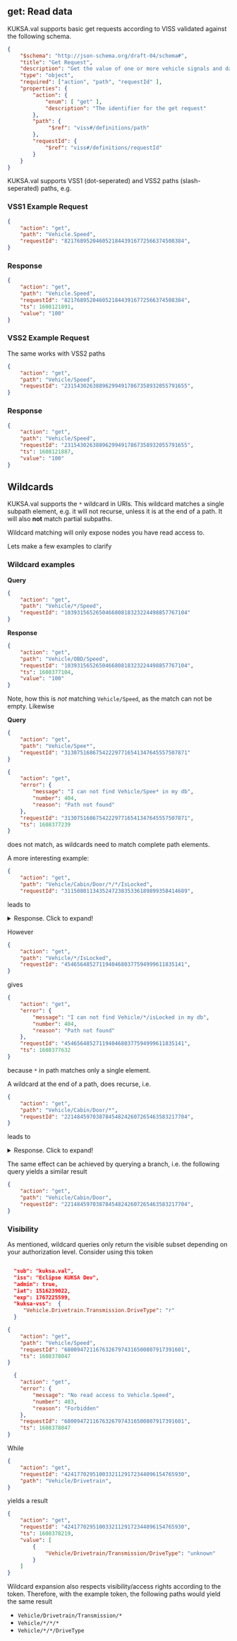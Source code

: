 ## get: Read data

KUKSA.val supports basic get requests according to VISS  validated against the following schema.

```json
{
    "$schema": "http://json-schema.org/draft-04/schema#",
    "title": "Get Request",
    "description": "Get the value of one or more vehicle signals and data attributes",
    "type": "object",
    "required": ["action", "path", "requestId" ],
    "properties": {
        "action": {
            "enum": [ "get" ],
            "description": "The identifier for the get request"
        },
        "path": {
             "$ref": "viss#/definitions/path"
        },
        "requestId": {
            "$ref": "viss#/definitions/requestId"
        }
    }
}
```


KUKSA.val supports VSS1 (dot-seperated) and VSS2 paths (slash-seperated) paths, e.g.

### VSS1 Example Request

```json 
{
    "action": "get", 
    "path": "Vehicle.Speed", 
    "requestId": "82176895204605218443916772566374508384", 
}
```

### Response


```json 
{
    "action": "get", 
    "path": "Vehicle.Speed", 
    "requestId": "82176895204605218443916772566374508384", 
    "ts": 1608121891, 
    "value": "100"
}
```

### VSS2 Example Request

The same works with VSS2 paths 
```json 
{
    "action": "get", 
    "path": "Vehicle/Speed", 
    "requestId": "231543026388962994917867358932055791655", 
}
```

### Response


```json 
{
    "action": "get", 
    "path": "Vehicle/Speed", 
    "requestId": "231543026388962994917867358932055791655", 
    "ts": 1608121887, 
    "value": "100"
}
```

## Wildcards
KUKSA.val supports the `*` wildcard in URIs. This wildcard matches a single subpath element, e.g. it will not recurse, unless it is at the end of a path. It will also __not__ match partial subpaths.

Wildcard matching will only expose nodes you have read access to.

Lets make a few examples to clarify

### Wildcard examples

__Query__
```json
{
    "action": "get", 
    "path": "Vehicle/*/Speed", 
    "requestId": "103931565265046680818323224498857767104"
}
```

__Response__
```json
{
    "action": "get", 
    "path": "Vehicle/OBD/Speed", 
    "requestId": "103931565265046680818323224498857767104", 
    "ts": 1608377104, 
    "value": "100"
}
```
Note, how this is _not_ matching `Vehicle/Speed`, as the match can not be empty. Likewise

__Query__
```json
{
    "action": "get", 
    "path": "Vehicle/Spee*", 
    "requestId": "313075168675422297716541347645557507871" 
}
```

```json
{
    "action": "get", 
    "error": {
        "message": "I can not find Vehicle/Spee* in my db", 
        "number": 404, 
        "reason": "Path not found"
    }, 
    "requestId": "313075168675422297716541347645557507871", 
    "ts": 1608377239
}
```

does not match, as wildcards need to match complete path elements.

A more interesting example:

```json
{
    "action": "get", 
    "path": "Vehicle/Cabin/Door/*/*/IsLocked", 
    "requestId": "311508011343524723835336189899358414689",
```
 leads to 
<details>
  <summary>Response. Click to expand!</summary>

```json
{
    "action": "get", 
    "requestId": "311508011343524723835336189899358414689", 
    "ts": 1608377507, 
    "value": [
        {
            "Vehicle/Cabin/Door/Row4/Right/IsLocked": "---"
        }, 
        {
            "Vehicle/Cabin/Door/Row4/Left/IsLocked": "---"
        }, 
        {
            "Vehicle/Cabin/Door/Row3/Right/IsLocked": "---"
        }, 
        {
            "Vehicle/Cabin/Door/Row3/Left/IsLocked": "---"
        }, 
        {
            "Vehicle/Cabin/Door/Row2/Right/IsLocked": "---"
        }, 
        {
            "Vehicle/Cabin/Door/Row2/Left/IsLocked": "---"
        }, 
        {
            "Vehicle/Cabin/Door/Row1/Right/IsLocked": "---"
        }, 
        {
            "Vehicle/Cabin/Door/Row1/Left/IsLocked": "---"
        }
    ]
}
```
</details>

However


```json
{
    "action": "get", 
    "path": "Vehicle/*/IsLocked", 
    "requestId": "45465648527119404680377594999611835141",
}
```
gives 
```json
{
    "action": "get", 
    "error": {
        "message": "I can not find Vehicle/*/isLocked in my db", 
        "number": 404, 
        "reason": "Path not found"
    }, 
    "requestId": "45465648527119404680377594999611835141", 
    "ts": 1608377632
}
```

because `*` in  path matches only a single element.

A wildcard at the end of a path, does recurse, i.e.

```json
{
    "action": "get", 
    "path": "Vehicle/Cabin/Door/*", 
    "requestId": "221484597038784548242607265463583217704",
}
```
 
leads to 

<details>
  <summary>Response. Click to expand!</summary>

```json
{
    "action": "get", 
    "requestId": "221484597038784548242607265463583217704", 
    "ts": 1608377709, 
    "value": [
        {
            "Vehicle/Cabin/Door/Row4/Right/Window/isOpen": "---"
        }, 
        {
            "Vehicle/Cabin/Door/Row4/Right/Window/Switch": "---"
        }, 
        {
            "Vehicle/Cabin/Door/Row4/Right/Window/Position": "---"
        }, 
        {
            "Vehicle/Cabin/Door/Row4/Right/Window/ChildLock": "---"
        }, 
        {
            "Vehicle/Cabin/Door/Row4/Right/Shade/Switch": "---"
        }, 
        {
            "Vehicle/Cabin/Door/Row4/Right/Shade/Position": "---"
        }, 
        {
            "Vehicle/Cabin/Door/Row4/Right/IsOpen": "---"
        }, 
        {
            "Vehicle/Cabin/Door/Row4/Right/IsLocked": "---"
        }, 
        {
            "Vehicle/Cabin/Door/Row4/Right/IsChildLockActive": "---"
        }, 
        {
            "Vehicle/Cabin/Door/Row4/Left/Window/isOpen": "---"
        }, 
        {
            "Vehicle/Cabin/Door/Row4/Left/Window/Switch": "---"
        }, 
        {
            "Vehicle/Cabin/Door/Row4/Left/Window/Position": "---"
        }, 
        {
            "Vehicle/Cabin/Door/Row4/Left/Window/ChildLock": "---"
        }, 
        {
            "Vehicle/Cabin/Door/Row4/Left/Shade/Switch": "---"
        }, 
        {
            "Vehicle/Cabin/Door/Row4/Left/Shade/Position": "---"
        }, 
        {
            "Vehicle/Cabin/Door/Row4/Left/IsOpen": "---"
        }, 
        {
            "Vehicle/Cabin/Door/Row4/Left/IsLocked": "---"
        }, 
        {
            "Vehicle/Cabin/Door/Row4/Left/IsChildLockActive": "---"
        }, 
        {
            "Vehicle/Cabin/Door/Row3/Right/Window/isOpen": "---"
        }, 
        {
            "Vehicle/Cabin/Door/Row3/Right/Window/Switch": "---"
        }, 
        {
            "Vehicle/Cabin/Door/Row3/Right/Window/Position": "---"
        }, 
        {
            "Vehicle/Cabin/Door/Row3/Right/Window/ChildLock": "---"
        }, 
        {
            "Vehicle/Cabin/Door/Row3/Right/Shade/Switch": "---"
        }, 
        {
            "Vehicle/Cabin/Door/Row3/Right/Shade/Position": "---"
        }, 
        {
            "Vehicle/Cabin/Door/Row3/Right/IsOpen": "---"
        }, 
        {
            "Vehicle/Cabin/Door/Row3/Right/IsLocked": "---"
        }, 
        {
            "Vehicle/Cabin/Door/Row3/Right/IsChildLockActive": "---"
        }, 
        {
            "Vehicle/Cabin/Door/Row3/Left/Window/isOpen": "---"
        }, 
        {
            "Vehicle/Cabin/Door/Row3/Left/Window/Switch": "---"
        }, 
        {
            "Vehicle/Cabin/Door/Row3/Left/Window/Position": "---"
        }, 
        {
            "Vehicle/Cabin/Door/Row3/Left/Window/ChildLock": "---"
        }, 
        {
            "Vehicle/Cabin/Door/Row3/Left/Shade/Switch": "---"
        }, 
        {
            "Vehicle/Cabin/Door/Row3/Left/Shade/Position": "---"
        }, 
        {
            "Vehicle/Cabin/Door/Row3/Left/IsOpen": "---"
        }, 
        {
            "Vehicle/Cabin/Door/Row3/Left/IsLocked": "---"
        }, 
        {
            "Vehicle/Cabin/Door/Row3/Left/IsChildLockActive": "---"
        }, 
        {
            "Vehicle/Cabin/Door/Row2/Right/Window/isOpen": "---"
        }, 
        {
            "Vehicle/Cabin/Door/Row2/Right/Window/Switch": "---"
        }, 
        {
            "Vehicle/Cabin/Door/Row2/Right/Window/Position": "---"
        }, 
        {
            "Vehicle/Cabin/Door/Row2/Right/Window/ChildLock": "---"
        }, 
        {
            "Vehicle/Cabin/Door/Row2/Right/Shade/Switch": "---"
        }, 
        {
            "Vehicle/Cabin/Door/Row2/Right/Shade/Position": "---"
        }, 
        {
            "Vehicle/Cabin/Door/Row2/Right/IsOpen": "---"
        }, 
        {
            "Vehicle/Cabin/Door/Row2/Right/IsLocked": "---"
        }, 
        {
            "Vehicle/Cabin/Door/Row2/Right/IsChildLockActive": "---"
        }, 
        {
            "Vehicle/Cabin/Door/Row2/Left/Window/isOpen": "---"
        }, 
        {
            "Vehicle/Cabin/Door/Row2/Left/Window/Switch": "---"
        }, 
        {
            "Vehicle/Cabin/Door/Row2/Left/Window/Position": "---"
        }, 
        {
            "Vehicle/Cabin/Door/Row2/Left/Window/ChildLock": "---"
        }, 
        {
            "Vehicle/Cabin/Door/Row2/Left/Shade/Switch": "---"
        }, 
        {
            "Vehicle/Cabin/Door/Row2/Left/Shade/Position": "---"
        }, 
        {
            "Vehicle/Cabin/Door/Row2/Left/IsOpen": "---"
        }, 
        {
            "Vehicle/Cabin/Door/Row2/Left/IsLocked": "---"
        }, 
        {
            "Vehicle/Cabin/Door/Row2/Left/IsChildLockActive": "---"
        }, 
        {
            "Vehicle/Cabin/Door/Row1/Right/Window/isOpen": "---"
        }, 
        {
            "Vehicle/Cabin/Door/Row1/Right/Window/Switch": "---"
        }, 
        {
            "Vehicle/Cabin/Door/Row1/Right/Window/Position": "---"
        }, 
        {
            "Vehicle/Cabin/Door/Row1/Right/Window/ChildLock": "---"
        }, 
        {
            "Vehicle/Cabin/Door/Row1/Right/Shade/Switch": "---"
        }, 
        {
            "Vehicle/Cabin/Door/Row1/Right/Shade/Position": "---"
        }, 
        {
            "Vehicle/Cabin/Door/Row1/Right/IsOpen": "---"
        }, 
        {
            "Vehicle/Cabin/Door/Row1/Right/IsLocked": "---"
        }, 
        {
            "Vehicle/Cabin/Door/Row1/Right/IsChildLockActive": "---"
        }, 
        {
            "Vehicle/Cabin/Door/Row1/Left/Window/isOpen": "---"
        }, 
        {
            "Vehicle/Cabin/Door/Row1/Left/Window/Switch": "---"
        }, 
        {
            "Vehicle/Cabin/Door/Row1/Left/Window/Position": "---"
        }, 
        {
            "Vehicle/Cabin/Door/Row1/Left/Window/ChildLock": "---"
        }, 
        {
            "Vehicle/Cabin/Door/Row1/Left/Shade/Switch": "---"
        }, 
        {
            "Vehicle/Cabin/Door/Row1/Left/Shade/Position": "---"
        }, 
        {
            "Vehicle/Cabin/Door/Row1/Left/IsOpen": "---"
        }, 
        {
            "Vehicle/Cabin/Door/Row1/Left/IsLocked": "---"
        }, 
        {
            "Vehicle/Cabin/Door/Row1/Left/IsChildLockActive": "---"
        }, 
        {
            "Vehicle/Cabin/Door/Count": 0
        }
    ]
}
```

</details>



The same effect can be achieved by querying a branch, i.e. the following query yields a similar result

```json
{
    "action": "get", 
    "path": "Vehicle/Cabin/Door", 
    "requestId": "221484597038784548242607265463583217704",
}
```

### Visibility

As mentioned, wildcard queries only return the visible subset depending on your authorization level. Consider using this token

```json

  "sub": "kuksa.val",
  "iss": "Eclipse KUKSA Dev",
  "admin": true,
  "iat": 1516239022,
  "exp": 1767225599,
  "kuksa-vss":  {
     "Vehicle.Drivetrain.Transmission.DriveType": "r"
  }
  ```

```json
{
    "action": "get", 
    "path": "Vehicle/Speed",
    "requestId": "68009472116763267974316500807917391601", 
    "ts": 1608378047
}
```

```json
  {
    "action": "get", 
    "error": {
        "message": "No read access to Vehicle.Speed", 
        "number": 403, 
        "reason": "Forbidden"
    }, 
    "requestId": "68009472116763267974316500807917391601", 
    "ts": 1608378047
}
```

While

```json
{
    "action": "get", 
    "requestId": "42417702951003321129172344096154765930", 
    "path": "Vehicle/Drivetrain", 
}
````
 yields a result

```json
{
    "action": "get", 
    "requestId": "42417702951003321129172344096154765930", 
    "ts": 1608378219, 
    "value": [
        {
            "Vehicle/Drivetrain/Transmission/DriveType": "unknown"
        }
    ]
}
```

Wildcard expansion also respects visibility/access rights according to the token. Therefore, with the example token, the following paths would yield the same result
 * `Vehicle/Drivetrain/Transmission/*`
 * `Vehicle/*/*/*` 
 * `Vehicle/*/*/DriveType`






